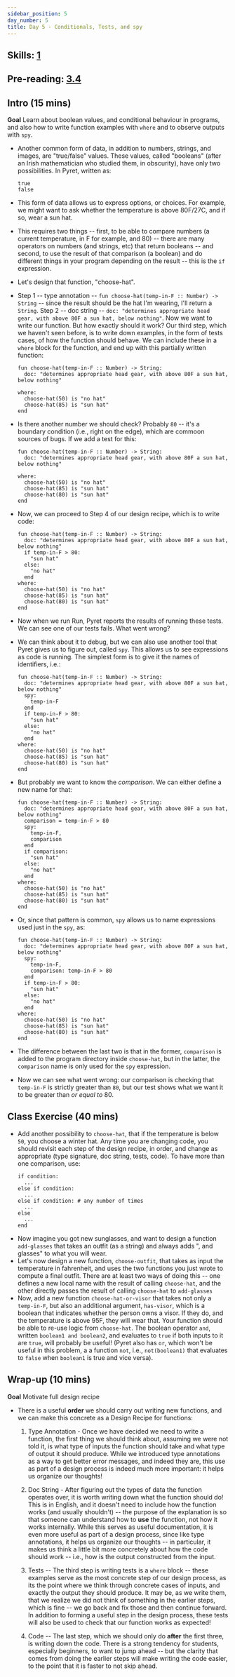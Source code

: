 ```yaml
---
sidebar_position: 5
day_number: 5
title: Day 5 - Conditionals, Tests, and spy
---
```



## Skills: [1](/skills/#(1))

## Pre-reading: [3.4](https://dcic-world.org/2024-09-03/Conditionals_and_Booleans.html)

## Intro (15 mins)

**Goal** Learn about boolean values, and conditional behaviour in programs, and
also how to write function examples with `where` and to observe outputs with
`spy`.

- Another common form of data, in addition to numbers, strings, and images, are
  "true/false" values. These values, called "booleans" (after an Irish
  mathematician who studied them, in obscurity), have only two possibilities. In Pyret, written as:
  
  ```pyret
  true
  false
  ```
- This form of data allows us to express options, or choices. For example, we
  might want to ask whether the temperature is above 80F/27C, and if so, wear a
  sun hat. 
- This requires two things -- first, to be able to compare numbers (a current
  temperature, in F for example, and 80) -- there are many operators on numbers
  (and strings, etc) that return booleans -- and second, to use the result of
  that comparison (a boolean) and do different things in your program depending
  on the result -- this is the `if` expression.
- Let's design that function, "choose-hat".
- Step 1 -- type annotation -- `fun choose-hat(temp-in-F :: Number) -> String`
  -- since the result should be the hat I'm wearing, I'll return a `String`.
  Step 2 -- doc string -- `doc: "determines appropriate head gear, with above
  80F a sun hat, below nothing"`. Now we want to write our function. But how exactly
  should it work? Our third step, which we haven't seen before, is to write down 
  examples, in the form of tests cases, of how the function should behave. We can 
  include these in a `where` block for the function, and end up with this partially
  written function:
  ```pyret
  fun choose-hat(temp-in-F :: Number) -> String:
    doc: "determines appropriate head gear, with above 80F a sun hat, below nothing"
    
  where:
    choose-hat(50) is "no hat"
    choose-hat(85) is "sun hat"
  end
  ```
- Is there another number we should check? Probably `80` -- it's a boundary
  condition (i.e., right on the edge), which are commoon sources of bugs. If we
  add a test for this:
  ```pyret
  fun choose-hat(temp-in-F :: Number) -> String:
    doc: "determines appropriate head gear, with above 80F a sun hat, below nothing"
    
  where:
    choose-hat(50) is "no hat"
    choose-hat(85) is "sun hat"
    choose-hat(80) is "sun hat"
  end
  ```
- Now, we can proceed to Step 4 of our design recipe, which is to write code:
  ```pyret
  fun choose-hat(temp-in-F :: Number) -> String:
    doc: "determines appropriate head gear, with above 80F a sun hat, below nothing"
    if temp-in-F > 80:
      "sun hat"
    else:
      "no hat"
    end
  where:
    choose-hat(50) is "no hat"
    choose-hat(85) is "sun hat"
    choose-hat(80) is "sun hat"
  end
  ```
- Now when we run Run, Pyret reports the results of running these tests. 
  We can see one of our tests fails. What went wrong? 
- We can think about it to debug, but we can also use another tool that Pyret gives us to figure out, called `spy`. 
  This allows us to see expressions as code is running. The simplest form is to give it the names of identifiers, i.e.:
  ```pyret
  fun choose-hat(temp-in-F :: Number) -> String:
    doc: "determines appropriate head gear, with above 80F a sun hat, below nothing"
    spy:
      temp-in-F
    end
    if temp-in-F > 80:
      "sun hat"
    else:
      "no hat"
    end
  where:
    choose-hat(50) is "no hat"
    choose-hat(85) is "sun hat"
    choose-hat(80) is "sun hat"
  end
  ```
- But probably we want to know the _comparison_. We can either define a new name for that:
  ```pyret
  fun choose-hat(temp-in-F :: Number) -> String:
    doc: "determines appropriate head gear, with above 80F a sun hat, below nothing"
    comparison = temp-in-F > 80
    spy:
      temp-in-F,
      comparison
    end
    if comparison:
      "sun hat"
    else:
      "no hat"
    end
  where:
    choose-hat(50) is "no hat"
    choose-hat(85) is "sun hat"
    choose-hat(80) is "sun hat"
  end
  ```
- Or, since that pattern is common, `spy` allows us to name expressions used just in the `spy`, as:
  ```pyret
  fun choose-hat(temp-in-F :: Number) -> String:
    doc: "determines appropriate head gear, with above 80F a sun hat, below nothing"
    spy:
      temp-in-F,
      comparison: temp-in-F > 80
    end
    if temp-in-F > 80:
      "sun hat"
    else:
      "no hat"
    end
  where:
    choose-hat(50) is "no hat"
    choose-hat(85) is "sun hat"
    choose-hat(80) is "sun hat"
  end
  ```
- The difference between the last two is that in the former, `comparison` is
  added to the program directory inside `choose-hat`, but in the latter, the
  `comparison` name is only used for the `spy` expression.
- Now we can see what went wrong: our comparison is checking that `temp-in-F` is
  strictly greater than `80`, but our test shows what we want it to be greater
  than *or equal to* 80.


## Class Exercise (40 mins)
- Add another possibility to `choose-hat`, that if the temperature is below
  `50`, you choose a winter hat. Any time you are changing code, you should
  revisit each step of the design recipe, in order, and change as appropriate
  (type signature, doc string, tests, code). To have more than one comparison, use:
  ```pyret
  if condition:
    ...
  else if condition:
    ...
  else if condition: # any number of times
    ...
  else
    ...
  end
  ```
- Now imagine you got new sunglasses, and want to design a function `add-glasses` that takes
  an outfit (as a string) and always adds ", and glasses" to what you will wear.
- Let's now design a new function, `choose-outfit`, that takes as input the
  temperature in fahrenheit, and uses the two functions you just wrote to
  compute a final outfit. There are at least two ways of doing this -- one
  defines a new local name with the result of calling `choose-hat`, and the
  other directly passes the result of calling `choose-hat` to `add-glasses`
- Now, add a new function `choose-hat-or-visor` that takes not only a
  `temp-in-F`, but also an additional argument, `has-visor`, which is a boolean
  that indicates whether the person owns a visor. If they do, and the
  temperature is above 95F, they will wear that. Your function should be able to
  re-use logic from `choose-hat`. The boolean operator `and`, written `boolean1
  and boolean2`, and evaluates to `true` if both inputs to it are `true`, will
  probably be useful! (Pyret also has `or`, which won't be useful in this
  problem, a a function `not`, i.e., `not(boolean1)` that evaluates to `false`
  when `boolean1` is true and vice versa).



## Wrap-up (10 mins)

**Goal** Motivate full design recipe

    
- There is a useful **order** we should carry out writing new functions, and we
  can make this concrete as a Design Recipe for functions:
  
  1. Type Annotation - Once we have decided we need to write a function, the
     first thing we should think about, assuming we were not told it, is what
     type of inputs the function should take and what type of output it should
     produce. While we introduced type annotations as a way to get better error
     messages, and indeed they are, this use as part of a design process is
     indeed much more important: it helps us organize our thoughts! 
     
  2. Doc String - After figuring out the types of data the function operates
     over, it is worth writing down what the function should do! This is in
     English, and it doesn't need to include how the function works (and usually
     shouldn't) -- the purpose of the explanation is so that someone can
     understand how to **use** the function, not how it works internally. While
     this serves as useful documentation, it is even more useful as part of a
     design process, since like type annotations, it helps us organize our
     thoughts -- in particular, it makes us think a little bit more concretely about
     how the code should work -- i.e., how is the output constructed from the input.
     
  3. Tests -- The third step is writing tests is a `where` block -- these examples 
     serve as the most concrete step of our design process, as its the point where we
     think through concrete cases of inputs, and exactly the output they should produce. 
     It may be, as we write them, that we realize we did not think of something in the 
     earlier steps, which is fine -- we go back and fix those and then continue forward.
     In addition to forming a useful step in the design process, these tests will also
     be used to check that our function works as expected!
     
  4. Code -- The last step, which we should only do **after** the first three, is writing
     down the code. There is a strong tendency for students, especially beginners, to want
     to jump ahead -- but the clarity that comes from doing the earlier steps will make 
     writing the code easier, to the point that it is faster to not skip ahead. 
